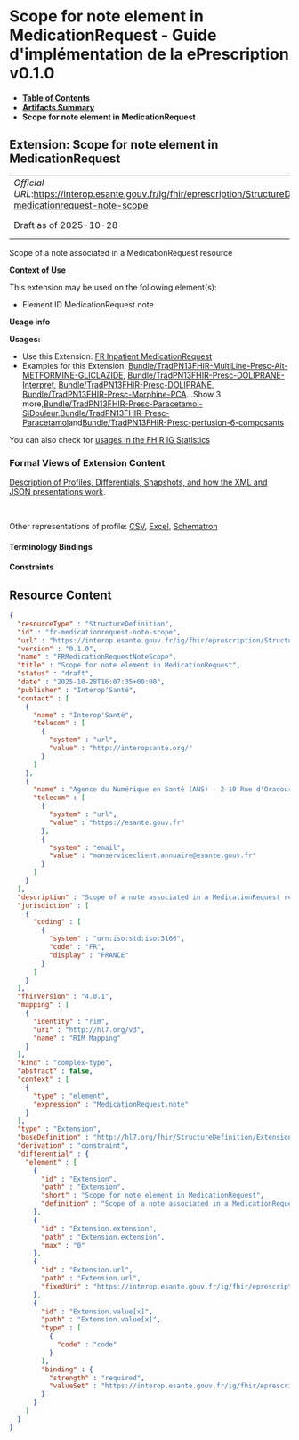 # Scope for note element in MedicationRequest - Guide d'implémentation de la ePrescription v0.1.0

* [**Table of Contents**](toc.md)
* [**Artifacts Summary**](artifacts.md)
* **Scope for note element in MedicationRequest**

## Extension: Scope for note element in MedicationRequest 

| | |
| :--- | :--- |
| *Official URL*:https://interop.esante.gouv.fr/ig/fhir/eprescription/StructureDefinition/fr-medicationrequest-note-scope | *Version*:0.1.0 |
| Draft as of 2025-10-28 | *Computable Name*:FRMedicationRequestNoteScope |

Scope of a note associated in a MedicationRequest resource

**Context of Use**

This extension may be used on the following element(s):

* Element ID MedicationRequest.note

**Usage info**

**Usages:**

* Use this Extension: [FR Inpatient MedicationRequest](StructureDefinition-fr-inpatient-medicationrequest.md)
* Examples for this Extension: [Bundle/TradPN13FHIR-MultiLine-Presc-Alt-METFORMINE-GLICLAZIDE](Bundle-TradPN13FHIR-MultiLine-Presc-Alt-METFORMINE-GLICLAZIDE.md), [Bundle/TradPN13FHIR-Presc-DOLIPRANE-Interpret](Bundle-TradPN13FHIR-Presc-DOLIPRANE-Interpret.md), [Bundle/TradPN13FHIR-Presc-DOLIPRANE](Bundle-TradPN13FHIR-Presc-DOLIPRANE.md), [Bundle/TradPN13FHIR-Presc-Morphine-PCA](Bundle-TradPN13FHIR-Presc-Morphine-PCA.md)...Show 3 more,[Bundle/TradPN13FHIR-Presc-Paracetamol-SiDouleur](Bundle-TradPN13FHIR-Presc-Paracetamol-SiDouleur.md),[Bundle/TradPN13FHIR-Presc-Paracetamol](Bundle-TradPN13FHIR-Presc-Paracetamol.md)and[Bundle/TradPN13FHIR-Presc-perfusion-6-composants](Bundle-TradPN13FHIR-Presc-perfusion-6-composants.md)

You can also check for [usages in the FHIR IG Statistics](https://packages2.fhir.org/xig/ans.fhir.fr.eprescription|current/StructureDefinition/fr-medicationrequest-note-scope)

### Formal Views of Extension Content

 [Description of Profiles, Differentials, Snapshots, and how the XML and JSON presentations work](http://build.fhir.org/ig/FHIR/ig-guidance/readingIgs.html#structure-definitions). 

 

Other representations of profile: [CSV](StructureDefinition-fr-medicationrequest-note-scope.csv), [Excel](StructureDefinition-fr-medicationrequest-note-scope.xlsx), [Schematron](StructureDefinition-fr-medicationrequest-note-scope.sch) 

#### Terminology Bindings

#### Constraints



## Resource Content

```json
{
  "resourceType" : "StructureDefinition",
  "id" : "fr-medicationrequest-note-scope",
  "url" : "https://interop.esante.gouv.fr/ig/fhir/eprescription/StructureDefinition/fr-medicationrequest-note-scope",
  "version" : "0.1.0",
  "name" : "FRMedicationRequestNoteScope",
  "title" : "Scope for note element in MedicationRequest",
  "status" : "draft",
  "date" : "2025-10-28T16:07:35+00:00",
  "publisher" : "Interop'Santé",
  "contact" : [
    {
      "name" : "Interop'Santé",
      "telecom" : [
        {
          "system" : "url",
          "value" : "http://interopsante.org/"
        }
      ]
    },
    {
      "name" : "Agence du Numérique en Santé (ANS) - 2-10 Rue d'Oradour-sur-Glane, 75015 Paris",
      "telecom" : [
        {
          "system" : "url",
          "value" : "https://esante.gouv.fr"
        },
        {
          "system" : "email",
          "value" : "monserviceclient.annuaire@esante.gouv.fr"
        }
      ]
    }
  ],
  "description" : "Scope of a note associated in a MedicationRequest resource",
  "jurisdiction" : [
    {
      "coding" : [
        {
          "system" : "urn:iso:std:iso:3166",
          "code" : "FR",
          "display" : "FRANCE"
        }
      ]
    }
  ],
  "fhirVersion" : "4.0.1",
  "mapping" : [
    {
      "identity" : "rim",
      "uri" : "http://hl7.org/v3",
      "name" : "RIM Mapping"
    }
  ],
  "kind" : "complex-type",
  "abstract" : false,
  "context" : [
    {
      "type" : "element",
      "expression" : "MedicationRequest.note"
    }
  ],
  "type" : "Extension",
  "baseDefinition" : "http://hl7.org/fhir/StructureDefinition/Extension",
  "derivation" : "constraint",
  "differential" : {
    "element" : [
      {
        "id" : "Extension",
        "path" : "Extension",
        "short" : "Scope for note element in MedicationRequest",
        "definition" : "Scope of a note associated in a MedicationRequest resource"
      },
      {
        "id" : "Extension.extension",
        "path" : "Extension.extension",
        "max" : "0"
      },
      {
        "id" : "Extension.url",
        "path" : "Extension.url",
        "fixedUri" : "https://interop.esante.gouv.fr/ig/fhir/eprescription/StructureDefinition/fr-medicationrequest-note-scope"
      },
      {
        "id" : "Extension.value[x]",
        "path" : "Extension.value[x]",
        "type" : [
          {
            "code" : "code"
          }
        ],
        "binding" : {
          "strength" : "required",
          "valueSet" : "https://interop.esante.gouv.fr/ig/fhir/eprescription/ValueSet/fr-note-scope-codes-vs"
        }
      }
    ]
  }
}

```
